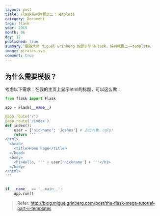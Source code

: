 ```yaml
---
layout: post
title: Flask系列教程之二：Template
category: Document
tags: flask
year: 2015
month: 06
day: 12
published: true
summary: 跟随大师 Miguel Grinberg 的脚步学习Flask，系列教程二——template。
image: pirates.svg
comment: true
---
```


## 为什么需要模板？

考虑以下需求：在我的主页上显示html的标题，可以这么做：

```python
from flask import Flask

app = Flask(__name__)

@app.route('/')
@app.route('/index')
def index():
    user = {'nickname': 'Joshua'} # 占位对象，ugly!
    return '''
<html>
  <head>
    <title>Home Page</title>
  </head>
  <body>
    <h1>Hello, ''' + user['nickname'] + '''</h1>
  </body>
</html>
'''


if __name__ == '__main__':
    app.run()
```

> Refer: http://blog.miguelgrinberg.com/post/the-flask-mega-tutorial-part-ii-templates
